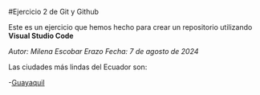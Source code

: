 #Ejercicio 2 de Git y Github

Este es un ejercicio que hemos hecho para crear un repositorio utilizando **Visual Studio Code**

*Autor: Milena Escobar Erazo*
*Fecha: 7 de agosto de 2024*

Las ciudades más lindas del Ecuador son:

-[Guayaquil](guayaquil.md) 